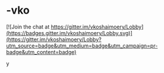 # -vko

[![Join the chat at https://gitter.im/vkoshaimoery/Lobby](https://badges.gitter.im/vkoshaimoery/Lobby.svg)](https://gitter.im/vkoshaimoery/Lobby?utm_source=badge&utm_medium=badge&utm_campaign=pr-badge&utm_content=badge)

y

